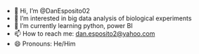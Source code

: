 - 👋 Hi, I’m @DanEsposito02
- 👀 I’m interested in big data analysis of biological experiments
- 🌱 I’m currently learning python, power BI
- 📫 How to reach me: dan.esposito2@yahoo.com
- 😄 Pronouns: He/Him


<!---
DanEsposito02/DanEsposito02 is a ✨ special ✨ repository because its `README.md` (this file) appears on your GitHub profile.
You can click the Preview link to take a look at your changes.
--->
